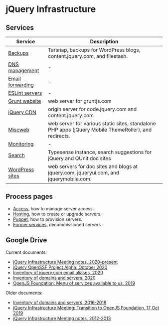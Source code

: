 # jQuery Infrastructure

## Services

| Service | Description
|--|--
| [Backups](./backup.md) | Tarsnap, backups for WordPress blogs, content.jquery.com, and filestash.
| [DNS management](./dns.md) | -
| [Email forwarding](./email.md) | -
| [ESLint servers](./eslint.md) | -
| [Grunt website](./grunt.md) | web server for gruntjs.com
| [jQuery CDN](./cdn.md) | origin server for code.jquery.com and content.jquery.com
| [Miscweb](./miscweb.md) | web server for various static sites, standalone PHP apps (jQuery Mobile ThemeRoller), and redirects.
| [Monitoring](./monitoring.md) | -
| [Search](./search.md) | Typesense instance, search suggestions for jQuery and QUnit doc sites
| [WordPress sites](./wordpress.md) | web servers for doc sites and blogs at jquery.com, jqueryui.com, and jquerymobile.com.

## Process pages

* [Access](./access.md), how to manage server access.
* [Hosting](./hosting.md), how to create or upgrade servers.
* [Puppet](./puppet.md), how to provision servers.
* [Former services](./former-services.md), decommissioned servers.

## Google Drive

Current documents:

* [jQuery Infrastructure Meeting notes, 2020-present](https://docs.google.com/document/d/1LTsHLjsBKUnVSWClN13VzATcVETq3E9ieGBopDAPDLE/edit)
* [jQuery OpenSSF Project Alpha, October 2020](https://docs.google.com/document/d/17HtdC07yrobbN0zT3yAjvQe2BUoN-ayJ0Xr9AAo6L6Y/edit)
* [Inventory of jquery.com email aliases, 2020](https://docs.google.com/spreadsheets/d/1StsTQg3dJkzv5Q9a852SMcg1GeK0xqqvLNeccfGAPWE/edit)
* [Inventory of domains and servers, 2020](https://docs.google.com/spreadsheets/d/1fvjxJNLejzdbooz-tYWEs5_Eh3fBBPYcE6U69njhxlc/edit)
* [OpenJS Foundation: Menu of services available to us, 2019](https://docs.google.com/document/d/1yQgEMvnY0apAEYoiysfae7qqmbJAfd4eLgmGKviPZ_0/edit)

Older documents:

* [Inventory of domains and servers, 2016-2018](https://docs.google.com/spreadsheets/d/1Tj_29ElMpcEZM8JI8LYUWvUQe6xFTdqnKETQfiRpiOc/edit)
* [jQuery Infrastructure Meeting: Transition to OpenJS Foundation, 17 Oct 2019](https://docs.google.com/document/d/1E5T81kukC26dK-RZPjmJ8nBKuoID4nCLImGT1e2SYbU/edit)
* [jQuery Infrastructure Meeting notes, 2012-2013](https://docs.google.com/document/d/1JUfGj8dQH3Q4JoBOlNnfDFrESzMt6LhktXsmtPYocXI/edit)
